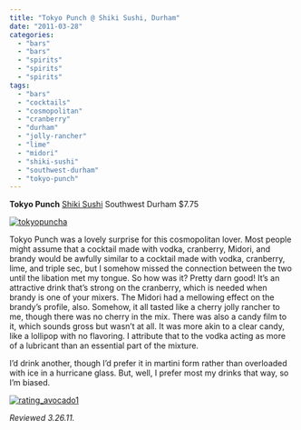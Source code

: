 ```yaml
---
title: "Tokyo Punch @ Shiki Sushi, Durham"
date: "2011-03-28"
categories: 
  - "bars"
  - "bars"
  - "spirits"
  - "spirits"
  - "spirits"
tags: 
  - "bars"
  - "cocktails"
  - "cosmopolitan"
  - "cranberry"
  - "durham"
  - "jolly-rancher"
  - "lime"
  - "midori"
  - "shiki-sushi"
  - "southwest-durham"
  - "tokyo-punch"
---
```


**Tokyo Punch** [Shiki Sushi](http://www.shikisushionline.com/) Southwest Durham $7.75

[![](http://s3.amazonaws.com/thegourmez-wpmedia/2011/03/tokyopuncha.jpg "tokyopuncha")](http://s3.amazonaws.com/thegourmez-wpmedia/2011/03/tokyopuncha.jpg)

Tokyo Punch was a lovely surprise for this cosmopolitan lover. Most people might assume that a cocktail made with vodka, cranberry, Midori, and brandy would be awfully similar to a cocktail made with vodka, cranberry, lime, and triple sec, but I somehow missed the connection between the two until the libation met my tongue. So how was it? Pretty darn good! It’s an attractive drink that’s strong on the cranberry, which is needed when brandy is one of your mixers. The Midori had a mellowing effect on the brandy’s profile, also. Somehow, it all tasted like a cherry jolly rancher to me, though there was no cherry in the mix. There was also a candy film to it, which sounds gross but wasn’t at all. It was more akin to a clear candy, like a lollipop with no flavoring. I attribute that to the vodka acting as more of a lubricant than an essential part of the mixture.

I’d drink another, though I’d prefer it in martini form rather than overloaded with ice in a hurricane glass. But, well, I prefer most my drinks that way, so I’m biased.

[![](http://s3.amazonaws.com/thegourmez-wpmedia/2009/02/rating_avocado1.gif "rating_avocado1")](http://s3.amazonaws.com/thegourmez-wpmedia/2009/02/rating_avocado1.gif)

_Reviewed 3.26.11._
